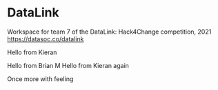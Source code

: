 # DataLink
Workspace for team 7 of the DataLink: Hack4Change competition, 2021
https://datasoc.co/datalink

Hello from Kieran

Hello from Brian M
Hello from Kieran again

Once more with feeling
